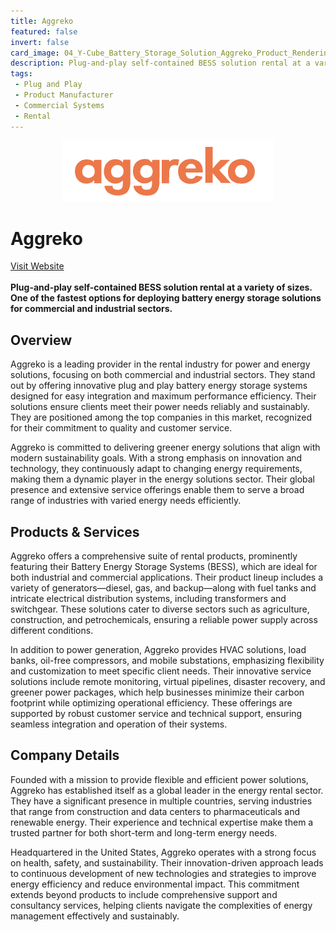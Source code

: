 ```yaml
---
title: Aggreko
featured: false
invert: false
card_image: 04_Y-Cube_Battery_Storage_Solution_Aggreko_Product_Rendering_Perspective.png
description: Plug-and-play self-contained BESS solution rental at a variety of sizes. One of the fastest options for deploying battery energy storage solutions for commercial and industrial sectors.
tags: 
 - Plug and Play
 - Product Manufacturer
 - Commercial Systems
 - Rental
---
```


<div align="center">
<a href="https://www.aggreko.com/en-us/products/energy-storage">
<img src="04_Y-Cube_Battery_Storage_Solution_Aggreko_Product_Rendering_Perspective.png" alt="Logo" style="min-width: 200px; max-width: 600px; height: auto;" >
</a>
</div>

# Aggreko
<a href="https://www.aggreko.com/en-us/products/energy-storage">Visit Website</a>
<br>
<br>
**Plug-and-play self-contained BESS solution rental at a variety of sizes. One of the fastest options for deploying battery energy storage solutions for commercial and industrial sectors.**

## Overview
Aggreko is a leading provider in the rental industry for power and energy solutions, focusing on both commercial and industrial sectors. They stand out by offering innovative plug and play battery energy storage systems designed for easy integration and maximum performance efficiency. Their solutions ensure clients meet their power needs reliably and sustainably. They are positioned among the top companies in this market, recognized for their commitment to quality and customer service.

Aggreko is committed to delivering greener energy solutions that align with modern sustainability goals. With a strong emphasis on innovation and technology, they continuously adapt to changing energy requirements, making them a dynamic player in the energy solutions sector. Their global presence and extensive service offerings enable them to serve a broad range of industries with varied energy needs efficiently.
## Products & Services 
Aggreko offers a comprehensive suite of rental products, prominently featuring their Battery Energy Storage Systems (BESS), which are ideal for both industrial and commercial applications. Their product lineup includes a variety of generators—diesel, gas, and backup—along with fuel tanks and intricate electrical distribution systems, including transformers and switchgear. These solutions cater to diverse sectors such as agriculture, construction, and petrochemicals, ensuring a reliable power supply across different conditions.

In addition to power generation, Aggreko provides HVAC solutions, load banks, oil-free compressors, and mobile substations, emphasizing flexibility and customization to meet specific client needs. Their innovative service solutions include remote monitoring, virtual pipelines, disaster recovery, and greener power packages, which help businesses minimize their carbon footprint while optimizing operational efficiency. These offerings are supported by robust customer service and technical support, ensuring seamless integration and operation of their systems.
## Company Details 
Founded with a mission to provide flexible and efficient power solutions, Aggreko has established itself as a global leader in the energy rental sector. They have a significant presence in multiple countries, serving industries that range from construction and data centers to pharmaceuticals and renewable energy. Their experience and technical expertise make them a trusted partner for both short-term and long-term energy needs.

Headquartered in the United States, Aggreko operates with a strong focus on health, safety, and sustainability. Their innovation-driven approach leads to continuous development of new technologies and strategies to improve energy efficiency and reduce environmental impact. This commitment extends beyond products to include comprehensive support and consultancy services, helping clients navigate the complexities of energy management effectively and sustainably.


